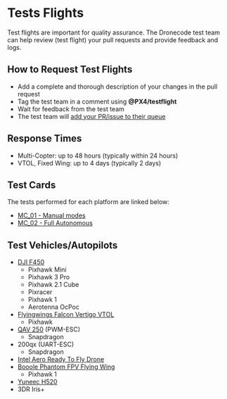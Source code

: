 # Tests Flights

Test flights are important for quality assurance. 
The Dronecode test team can help review (test flight) your pull requests and provide feedback and logs.

## How to Request Test Flights

* Add a complete and thorough description of your changes in the pull request
* Tag the test team in a comment using **@PX4/testflight** 
* Wait for feedback from the test team
* The test team will [add your PR/issue to their queue](https://github.com/PX4/Firmware/projects/18)

## Response Times

* Multi-Copter: up to 48 hours (typically within 24 hours)
* VTOL, Fixed Wing: up to 4 days (typically 2 days)

## Test Cards

The tests performed for each platform are linked below: 

* [MC_01 - Manual modes](../test_cards/mc_01_manual_modes.md)
* [MC_02 - Full Autonomous](../test_cards/mc_02_full_autonomous.md)


## Test Vehicles/Autopilots

* [DJI F450](http://px4.io/portfolio/dji-flamewheel-450/)
  * Pixhawk Mini
  * Pixhawk 3 Pro
  * Pixhawk 2.1 Cube
  * Pixracer
  * Pixhawk 1
  * Aerotenna OcPoc
* [Flyingwings Falcon Vertigo VTOL](http://px4.io/portfolio/falcon-vertigo-hybrid-vtol/)
  * Pixhawk
* [QAV 250](http://px4.io/portfolio/multicopter-portfolio/) (PWM-ESC)
  * Snapdragon 
* 200qx (UART-ESC)
  * Snapdragon 
* [Intel Aero Ready To Fly Drone](http://px4.io/portfolio/intel-aero-ready-fly-drone/)
* [Booole Phantom FPV Flying Wing](https://hobbyking.com/en_us/phantom-fpv-flying-wing-epo-airplane-1550mm-v2-kit.html?___store=en_us)
  * Pixhawk 1
* [Yuneec H520](http://px4.io/portfolio/yuneec-h520-hexacopter/)
* 3DR Iris+
